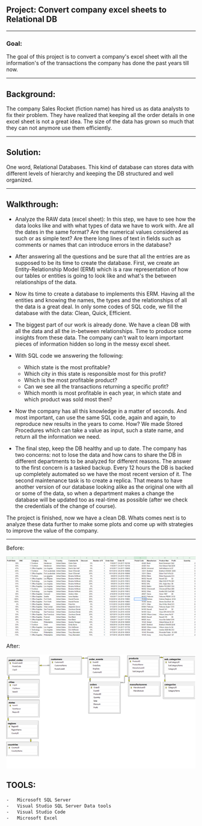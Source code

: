 ## Project: Convert company excel sheets to Relational DB
***
### Goal: 
The goal of this project is to convert a company's excel sheet with all the information's of the transactions the company has done the past years till now.
***
## Background: 
The company Sales Rocket (fiction name) has hired us as data analysts to fix their problem. They have realized that keeping all the order details in one excel sheet is not a great idea. The size of the data has grown so much that they can not anymore use them efficiently.
***
## Solution:
One word, Relational Databases. This kind of database can stores data with different levels of hierarchy and keeping the DB structured and well organized. 
***
## Walkthrough:
-  Analyze the RAW data (excel sheet): In this step, we have to see how the data looks like and with what types of data we have to work with. Are all the dates in the same format? Are the numerical values considered as such or as simple text? Are there long lines of text in fields such as comments or names that can introduce errors in the database?

- After answering all the questions and be sure that all the entries are as supposed to be its time to create the database. First, we create an Entity-Relationship Model (ERM) which is a raw representation of how our tables or entities is going to look like and what's the between relationships of the data.

-  Now its time to create a database to implements this ERM. Having all the entities and knowing the names, the types and the relationships of all the data is a great deal. In only some codes of SQL code, we fill the database with the data: Clean, Quick, Efficient.

- The biggest part of our work is already done. We have a clean DB with all the data and all the in-between relationships. Time to produce some insights from these data. The company can't wait to learn important pieces of information hidden so long in the messy excel sheet.

- With SQL code we answering the following: 
    - Which state is the most profitable?
    - Which city in this state is responsible most for this profit?
    - Which is the most profitable product?
    - Can we see all the transactions returning a specific profit?
    - Which month is most profitable in each year, in which state and which product was sold most then?

- Now the company has all this knowledge in a matter of seconds. And most important, can use the same SQL code, again and again, to reproduce new results in the years to come. How? We made Stored Procedures which can take a value as input, such a state name, and return all the information we need.

- The final step, keep the DB healthy and up to date. The company has two concerns: not to lose the data and how cans to share the DB in different departments to be analyzed for different reasons. The answer to the first concern is a tasked backup. Every 12 hours the DB is backed up completely automated so we have the most recent version of it. The second maintenance task is to create a replica. That means to have another version of our database looking alike as the original one with all or some of the data, so when a department makes a change the database will be updated too as real-time as possible (after we check the credentials of the change of course).

The project is finished, now we have a clean DB. Whats comes next is to analyze these data further to make some plots and come up with strategies to improve the value of the company.
***

Before:

![The excel sheet](./Data/excel_company.png)

After:

![The excel sheet](./SQLCode/task01/diagram.png)

## TOOLS: 
    -   Microsoft SQL Server
    -   Visual Studio SQL Server Data tools
    -   Visual Studio Code 
    -   Microsoft Excel
